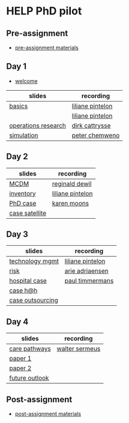 # HELP PhD pilot

## Pre-assignment
* [pre-assignment materials](https://github.com/lpintelon/HELP/blob/main/docs/2020_HELP_Preassignment_final.pdf)

## Day 1
* [welcome](https://github.com/lpintelon/HELP/blob/main/docs/2020_HELP_welcome.pdf)

|slides|recording|
|------|---------|
|[basics](https://github.com/lpintelon/HELP/blob/main/docs/2020_HELP_Logistics%20basics_LP.pdf)|[liliane pintelon](https://kuleuven.mediaspace.kaltura.com/media/Kaltura+Capture+recording+-+november+2de+2020%2C+1A26A58+pm/1_ub722l06)|
||[liliane pintelon](https://kuleuven.mediaspace.kaltura.com/media/2020_HELP_Logistics+basics_deel+2/1_4e1yz1c5)|
|[operations research](https://github.com/lpintelon/HELP/blob/main/docs/2020_HELP_operations%20research_dc.pdf)|[dirk cattrysse](https://kuleuven.mediaspace.kaltura.com/media/HELP+operations+research+-+dc/1_na6mngdp)|
|[simulation](https://github.com/lpintelon/HELP/blob/main/docs/2020_HELP_Simulation_PC.pdf)|[peter chemweno](https://kuleuven.mediaspace.kaltura.com/media/HELP+simulation+-+PC/1_vsdpoaw0)|


## Day 2

|slides|recording|
|------|---------|
| [MCDM](https://github.com/lpintelon/HELP/blob/main/docs/2020_HELP_MCDM_RDW.pdf) |  [reginald dewil](https://kuleuven.mediaspace.kaltura.com/media/HELP_mcdm_rdw/1_14kmxuve)  |
| [inventory](https://github.com/lpintelon/HELP/blob/main/docs/2020_HELP_inventory_LP.pdf) |  [liliane pintelon](https://kuleuven.mediaspace.kaltura.com/media/2020_HELP_inventory_LP/1_amfw51qi)  |
| [PhD case](https://github.com/lpintelon/HELP/blob/main/docs/2020_HELP_PhDproject_KM.pdf) |  [karen moons](https://kuleuven.mediaspace.kaltura.com/media/HELP_case+PhD_km/1_dm3mrow2)  |
| [case satellite](https://github.com/lpintelon/HELP/blob/main/docs/Case%20discussion_satellite.pdf) |   |

## Day 3

|slides|recording|
|------|---------|
| [technology mgmt](https://github.com/lpintelon/HELP/blob/main/docs/2020_HELP_technology%20management_LP.pdf) |  [liliane pintelon](https://kuleuven.mediaspace.kaltura.com/media/2020_HELP_technology+management_LP/1_pt5zalh1)  |
| [risk](https://github.com/lpintelon/HELP/blob/main/docs/2020_HELP_risk_AA.pdf) |  [arie adriaensen](https://kuleuven.mediaspace.kaltura.com/media/HELP+presentation+KUL_Adriaensen/1_sipigwgm)  | 
| [hospital case](https://github.com/lpintelon/HELP/blob/main/docs/2020_HELP_tracking%20and%20tracing_PT.pdf) |  [paul timmermans](https://kuleuven.mediaspace.kaltura.com/media/HELP+tracking+and+tracing+-+pt/1_kjg7f5ot)  |
| [case h@h](https://github.com/lpintelon/HELP/blob/main/docs/Case%20discussion_hospital%20at%20home.pdf) |   |
| [case outsourcing](https://github.com/lpintelon/HELP/blob/main/docs/Case%20discussion_outsourcing.pdf) |    |

## Day 4

|slides|recording|
|------|---------|
| [care pathways](https://github.com/lpintelon/HELP/blob/main/docs/2020_HELP_Care%20pathways_WS.pdf) |  [walter sermeus](https://kuleuven.mediaspace.kaltura.com/media/walter/1_wxo25bve)  |
| [paper 1](https://github.com/lpintelon/HELP/blob/main/docs/paper_Caron.pdf) |    |
| [paper 2 ](https://github.com/lpintelon/HELP/blob/main/docs/paper_Van%20Vliet.pdf) |   |
| [future outlook](https://github.com/lpintelon/HELP/blob/main/docs/2020_HELP_Future%20perspectives_KM.pdf) |   |


## Post-assignment
* [post-assignment materials](https://github.com/lpintelon/HELP/blob/main/docs/2020_HELP_Postassignment%20overview.pdf)
